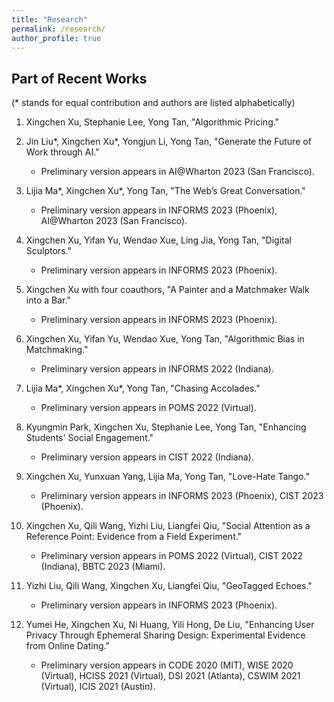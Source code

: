 ```yaml
---
title: "Research"
permalink: /research/
author_profile: true
---
```


## Part of Recent Works
(\* stands for equal contribution and authors are listed alphabetically)

1. Xingchen Xu, Stephanie Lee, Yong Tan, "Algorithmic Pricing."

2. Jin Liu\*, Xingchen Xu\*, Yongjun Li, Yong Tan, "Generate the Future of Work through AI."
    - Preliminary version appears in AI@Wharton 2023 (San Francisco).

3. Lijia Ma\*, Xingchen Xu\*, Yong Tan, "The Web’s Great Conversation."
    - Preliminary version appears in INFORMS 2023 (Phoenix), AI@Wharton 2023 (San Francisco).

4. Xingchen Xu, Yifan Yu, Wendao Xue, Ling Jia, Yong Tan, "Digital Sculptors."
    - Preliminary version appears in INFORMS 2023 (Phoenix).

5. Xingchen Xu with four coauthors, "A Painter and a Matchmaker Walk into a Bar."
    - Preliminary version appears in INFORMS 2023 (Phoenix).

6. Xingchen Xu, Yifan Yu, Wendao Xue, Yong Tan, "Algorithmic Bias in Matchmaking."
    - Preliminary version appears in INFORMS 2022 (Indiana).

7. Lijia Ma\*, Xingchen Xu\*, Yong Tan, "Chasing Accolades."
    - Preliminary version appears in POMS 2022 (Virtual).

8. Kyungmin Park, Xingchen Xu, Stephanie Lee, Yong Tan, "Enhancing Students' Social Engagement."
    - Preliminary version appears in CIST 2022 (Indiana).

9. Xingchen Xu, Yunxuan Yang, Lijia Ma, Yong Tan, "Love-Hate Tango."
    - Preliminary version appears in INFORMS 2023 (Phoenix), CIST 2023 (Phoenix).

10. Xingchen Xu, Qili Wang, Yizhi Liu, Liangfei Qiu, "Social Attention as a Reference Point: Evidence from a Field Experiment."
    - Preliminary version appears in POMS 2022 (Virtual), CIST 2022 (Indiana), BBTC 2023 (Miami).

11. Yizhi Liu, Qili Wang, Xingchen Xu, Liangfei Qiu, "GeoTagged Echoes."
    - Preliminary version appears in INFORMS 2023 (Phoenix).

12. Yumei He, Xingchen Xu, Ni Huang, Yili Hong, De Liu, "Enhancing User Privacy Through Ephemeral Sharing Design: Experimental Evidence from Online Dating."
    - Preliminary version appears in CODE 2020 (MIT), WISE 2020 (Virtual), HCISS 2021 (Virtual), DSI 2021 (Atlanta), CSWIM 2021 (Virtual), ICIS 2021 (Austin).
